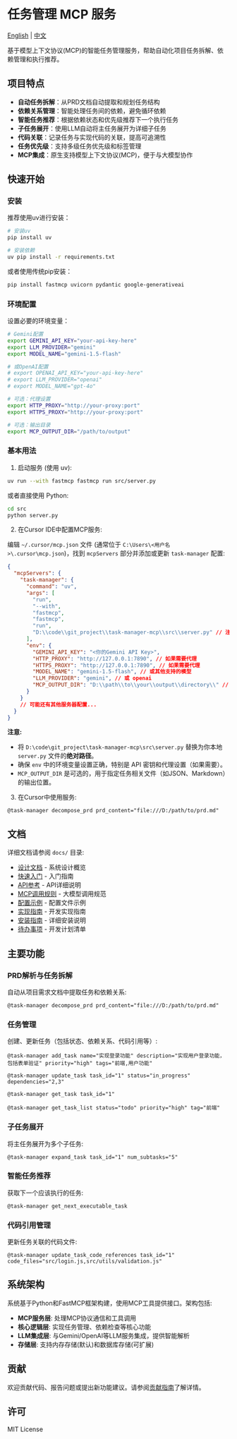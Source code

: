 # 任务管理 MCP 服务

[English](README.md) | [中文](README.zh-CN.md)

基于模型上下文协议(MCP)的智能任务管理服务，帮助自动化项目任务拆解、依赖管理和执行推荐。

## 项目特点

* **自动任务拆解**：从PRD文档自动提取和规划任务结构
* **依赖关系管理**：智能处理任务间的依赖，避免循环依赖
* **智能任务推荐**：根据依赖状态和优先级推荐下一个执行任务
* **子任务展开**：使用LLM自动将主任务展开为详细子任务
* **代码关联**：记录任务与实现代码的关联，提高可追溯性
* **任务优先级**：支持多级任务优先级和标签管理
* **MCP集成**：原生支持模型上下文协议(MCP)，便于与大模型协作

## 快速开始

### 安装

推荐使用uv进行安装：

```bash
# 安装uv
pip install uv

# 安装依赖
uv pip install -r requirements.txt
```

或者使用传统pip安装：

```bash
pip install fastmcp uvicorn pydantic google-generativeai
```

### 环境配置

设置必要的环境变量：

```bash
# Gemini配置
export GEMINI_API_KEY="your-api-key-here"
export LLM_PROVIDER="gemini"
export MODEL_NAME="gemini-1.5-flash"

# 或OpenAI配置
# export OPENAI_API_KEY="your-api-key-here"
# export LLM_PROVIDER="openai"
# export MODEL_NAME="gpt-4o"

# 可选：代理设置
export HTTP_PROXY="http://your-proxy:port"
export HTTPS_PROXY="http://your-proxy:port"

# 可选：输出目录
export MCP_OUTPUT_DIR="/path/to/output"
```

### 基本用法

1. 启动服务 (使用 uv):

```bash
uv run --with fastmcp fastmcp run src/server.py
```

或者直接使用 Python:

```bash
cd src
python server.py 
```

2. 在Cursor IDE中配置MCP服务:

编辑 `~/.cursor/mcp.json` 文件 (通常位于 `C:\Users\<用户名>\.cursor\mcp.json`)，找到 `mcpServers` 部分并添加或更新 `task-manager` 配置:

```json
{
  "mcpServers": {
    "task-manager": {
      "command": "uv",
      "args": [
        "run",
        "--with",
        "fastmcp",
        "fastmcp",
        "run",
        "D:\\code\\git_project\\task-manager-mcp\\src\\server.py" // 注意: 这里需要替换为你本地 server.py 的绝对路径
      ],
      "env": {
        "GEMINI_API_KEY": "<你的Gemini API Key>",
        "HTTP_PROXY": "http://127.0.0.1:7890", // 如果需要代理
        "HTTPS_PROXY": "http://127.0.0.1:7890", // 如果需要代理
        "MODEL_NAME": "gemini-1.5-flash", // 或其他支持的模型
        "LLM_PROVIDER": "gemini", // 或 openai
        "MCP_OUTPUT_DIR": "D:\\path\\to\\your\\output\\directory\\" // 可选：指定输出目录
      }
    }
    // 可能还有其他服务器配置...
  }
}
```

**注意:**
- 将 `D:\code\git_project\task-manager-mcp\src\server.py` 替换为你本地 `server.py` 文件的**绝对路径**。
- 确保 `env` 中的环境变量设置正确，特别是 API 密钥和代理设置（如果需要）。
- `MCP_OUTPUT_DIR` 是可选的，用于指定任务相关文件（如JSON、Markdown）的输出位置。

3. 在Cursor中使用服务:

```
@task-manager decompose_prd prd_content="file:///D:/path/to/prd.md"
```

## 文档

详细文档请参阅 `docs/` 目录:

* [设计文档](docs/design.md) - 系统设计概览
* [快速入门](docs/getting-started.md) - 入门指南
* [API参考](docs/api-reference.md) - API详细说明
* [MCP调用规则](docs/mcp-rules.md) - 大模型调用规范
* [配置示例](docs/config-example.md) - 配置文件示例
* [实现指南](docs/implementation-guide.md) - 开发实现指南
* [安装指南](docs/installation.md) - 详细安装说明
* [待办事项](docs/todolist.md) - 开发计划清单

## 主要功能

### PRD解析与任务拆解

自动从项目需求文档中提取任务和依赖关系:

```
@task-manager decompose_prd prd_content="file:///D:/path/to/prd.md"
```

### 任务管理

创建、更新任务（包括状态、依赖关系、代码引用等）:

```
@task-manager add_task name="实现登录功能" description="实现用户登录功能，包括表单验证" priority="high" tags="前端,用户功能"

@task-manager update_task task_id="1" status="in_progress" dependencies="2,3"

@task-manager get_task task_id="1"

@task-manager get_task_list status="todo" priority="high" tag="前端"
```

### 子任务展开

将主任务展开为多个子任务:

```
@task-manager expand_task task_id="1" num_subtasks="5"
```

### 智能任务推荐

获取下一个应该执行的任务:

```
@task-manager get_next_executable_task
```

### 代码引用管理

更新任务关联的代码文件:

```
@task-manager update_task_code_references task_id="1" code_files="src/login.js,src/utils/validation.js"
```

## 系统架构

系统基于Python和FastMCP框架构建，使用MCP工具提供接口。架构包括:

* **MCP服务层**: 处理MCP协议通信和工具调用
* **核心逻辑层**: 实现任务管理、依赖检查等核心功能
* **LLM集成层**: 与Gemini/OpenAI等LLM服务集成，提供智能解析
* **存储层**: 支持内存存储(默认)和数据库存储(可扩展)

## 贡献

欢迎贡献代码、报告问题或提出新功能建议。请参阅[贡献指南](docs/contributing.md)了解详情。

## 许可

MIT License 